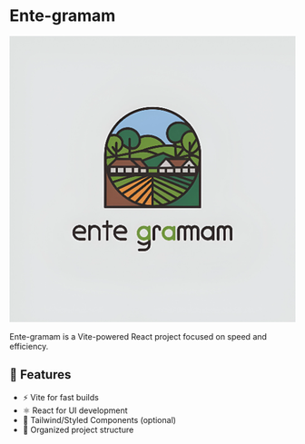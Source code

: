 # Ente-gramam

![Logo](public/logo.png)

Ente-gramam is a Vite-powered React project focused on speed and efficiency.

## 🚀 Features

- ⚡ Vite for fast builds
- ⚛️ React for UI development
- 🎨 Tailwind/Styled Components (optional)
- 📂 Organized project structure
